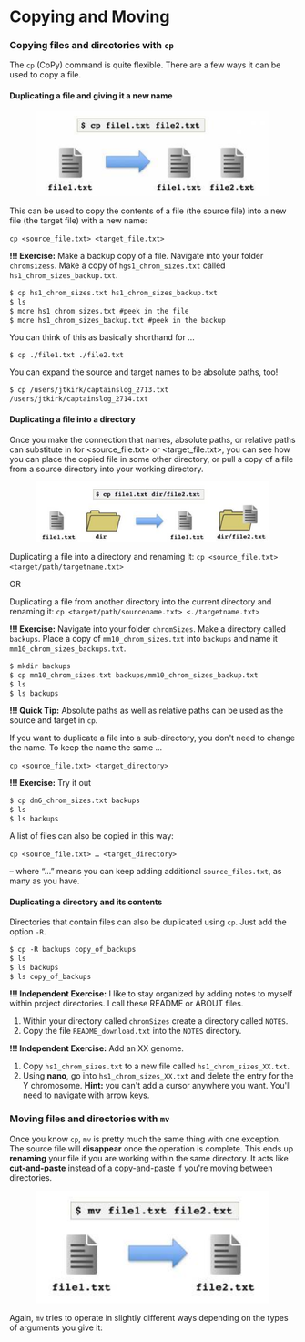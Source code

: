 # Copying and Moving

### Copying files and directories with `cp`

The `cp` (CoPy) command is quite flexible. There are a few ways it can be used to copy a file.

#### Duplicating a file and giving it a new name

<p align="center">
<img width="410" alt="cp example" src="https://github.com/jesshill/CSU-2025FA-DSCI-510-001_LINUX_as_a_computational_platform/blob/main/Images/cp_example.png">
</p>

This can be used to copy the contents of a file (the source file) into a new file (the target file) with a new name:

`cp <source_file.txt> <target_file.txt>`

**!!! Exercise:** Make a backup copy of a file. Navigate into your folder `chromsizess`. Make a copy of `hgs1_chrom_sizes.txt` called `hs1_chrom_sizes_backup.txt`.

```
$ cp hs1_chrom_sizes.txt hs1_chrom_sizes_backup.txt
$ ls
$ more hs1_chrom_sizes.txt #peek in the file
$ more hs1_chrom_sizes_backup.txt #peek in the backup
```

You can think of this as basically shorthand for …

```
$ cp ./file1.txt ./file2.txt
```

You can expand the source and target names to be absolute paths, too!

```
$ cp /users/jtkirk/captainslog_2713.txt /users/jtkirk/captainslog_2714.txt
```

#### Duplicating a file into a directory

Once you make the connection that names, absolute paths, or relative paths can substitute in for <source_file.txt> or <target_file.txt>, you can see how you can place the copied file in some other directory, or pull a copy of a file from a source directory into your working directory.

<p align="center">
<img width="410" alt="cp example 2" src="https://github.com/jesshill/CSU-2025FA-DSCI-510-001_LINUX_as_a_computational_platform/blob/main/Images/cp_example2.png">
</p>

Duplicating a file into a directory and renaming it: `cp <source_file.txt> <target/path/targetname.txt>`

OR

Duplicating a file from another directory into the current directory and renaming it: `cp <target/path/sourcename.txt> <./targetname.txt>`

**!!! Exercise:** Navigate into your folder `chromSizes`. Make a directory called `backups`. Place a copy of `mm10_chrom_sizes.txt` into `backups` and name it `mm10_chrom_sizes_backups.txt`.

```
$ mkdir backups
$ cp mm10_chrom_sizes.txt backups/mm10_chrom_sizes_backup.txt
$ ls 
$ ls backups
```

**!!! Quick Tip:** Absolute paths as well as relative paths can be used as the source and target in `cp`.

If you want to duplicate a file into a sub-directory, you don't need to change the name. To keep the name the same ...

`cp <source_file.txt> <target_directory>`

**!!! Exercise:** Try it out

```
$ cp dm6_chrom_sizes.txt backups
$ ls 
$ ls backups
```

A list of files can also be copied in this way: 

`cp <source_file.txt> … <target_directory>`

– where “…” means you can keep adding additional `source_files.txt`, as many as you have.

#### Duplicating a directory and its contents

Directories that contain files can also be duplicated using `cp`. Just add the option `-R`.  

```
$ cp -R backups copy_of_backups
$ ls 
$ ls backups
$ ls copy_of_backups
```

**!!! Independent Exercise:** I like to stay organized by adding notes to myself within project directories. I call these README or ABOUT files.

1. Within your directory called `chromSizes` create a directory called `NOTES`.
2. Copy the file `README_download.txt` into the `NOTES` directory.

**!!! Independent Exercise:** Add an XX genome.

1. Copy `hs1_chrom_sizes.txt` to a new file called `hs1_chrom_sizes_XX.txt`.
2. Using **nano**, go into `hs1_chrom_sizes_XX.txt` and delete the entry for the Y chromosome. **Hint:** you can't add a cursor anywhere you want. You'll need to navigate with arrow keys.

### Moving files and directories with `mv`

Once you know `cp`, `mv` is pretty much the same thing with one exception. The source file will **disappear** once the operation is complete. This ends up **renaming** your file if you are working within the same directory. It acts like **cut-and-paste** instead of a copy-and-paste if you're moving between directories.

<p align="center">
<img width="410" alt="mv example" src="https://github.com/jesshill/CSU-2025FA-DSCI-510-001_LINUX_as_a_computational_platform/blob/main/Images/mv_example.png">
</p>

Again, `mv` tries to operate in slightly different ways depending on the types of arguments you give it:

